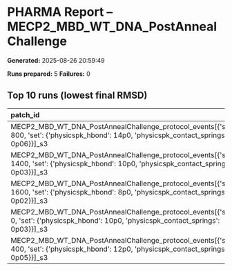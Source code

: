 # PHARMA Report – MECP2_MBD_WT_DNA_PostAnnealChallenge

**Generated:** 2025-08-26 20:59:49

**Runs prepared:** 5
**Failures:** 0

## Top 10 runs (lowest final RMSD)

| patch_id                                                                                                                                     |      RMSD |       Rg |   total_loss |
|:---------------------------------------------------------------------------------------------------------------------------------------------|----------:|---------:|-------------:|
| MECP2_MBD_WT_DNA_PostAnnealChallenge_protocol_events[{'step': 800, 'set': {'physicspk_hbond': 14p0, 'physicspk_contact_springs': 0p06}}]_s3  |   3.50721 |  11.4016 |       107.05 |
| MECP2_MBD_WT_DNA_PostAnnealChallenge_protocol_events[{'step': 1400, 'set': {'physicspk_hbond': 10p0, 'physicspk_contact_springs': 0p03}}]_s3 |   3.50721 |  11.4016 |       107.05 |
| MECP2_MBD_WT_DNA_PostAnnealChallenge_protocol_events[{'step': 1600, 'set': {'physicspk_hbond': 8p0, 'physicspk_contact_springs': 0p02}}]_s3  |   3.50721 |  11.4016 |       107.05 |
| MECP2_MBD_WT_DNA_PostAnnealChallenge_protocol_events[{'step': 0, 'set': {'physicspk_hbond': 10p0, 'physicspk_contact_springs': 0p03}}]_s3    | nan       | nan      |       nan    |
| MECP2_MBD_WT_DNA_PostAnnealChallenge_protocol_events[{'step': 400, 'set': {'physicspk_hbond': 12p0, 'physicspk_contact_springs': 0p05}}]_s3  | nan       | nan      |       nan    |

